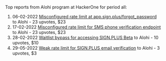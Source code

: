 Top reports from Alohi program at HackerOne for period all:

1. 06-02-2022 [Misconfigured rate limit at app.sign.plus/forgot_password](https://hackerone.com/reports/1472394) to Alohi - 23 upvotes, $23
2. 17-02-2022 [Misconfigured rate limit for SMS phone verification endpoint](https://hackerone.com/reports/1482919) to Alohi - 23 upvotes, $23
3. 28-02-2022 [Waitlist bypass for accessing SIGN.PLUS Beta](https://hackerone.com/reports/1494308) to Alohi - 10 upvotes, $10
4. 29-05-2022 [Weak rate limit for SIGN.PLUS email verification](https://hackerone.com/reports/1584569) to Alohi - 3 upvotes, $3
